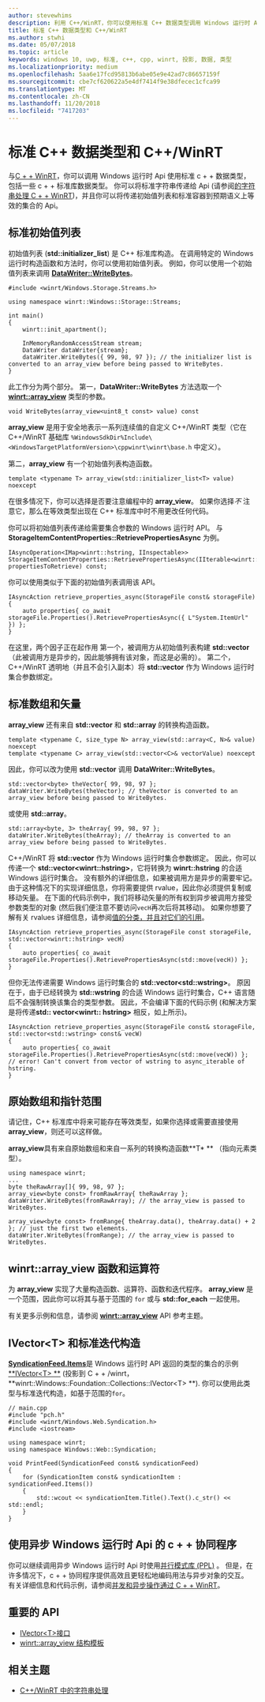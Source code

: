 ```yaml
---
author: stevewhims
description: 利用 C++/WinRT，你可以使用标准 C++ 数据类型调用 Windows 运行时 API。
title: 标准 C++ 数据类型和 C++/WinRT
ms.author: stwhi
ms.date: 05/07/2018
ms.topic: article
keywords: windows 10, uwp, 标准, c++, cpp, winrt, 投影, 数据, 类型
ms.localizationpriority: medium
ms.openlocfilehash: 5aa6e17fcd95813b6abe05e9e42ad7c86657159f
ms.sourcegitcommit: cbe7cf620622a5e4df7414f9e38dfecec1cfca99
ms.translationtype: MT
ms.contentlocale: zh-CN
ms.lasthandoff: 11/20/2018
ms.locfileid: "7417203"
---
```

# <a name="standard-c-data-types-and-cwinrt"></a>标准 C++ 数据类型和 C++/WinRT

与[C + + WinRT](/windows/uwp/cpp-and-winrt-apis/intro-to-using-cpp-with-winrt)，你可以调用 Windows 运行时 Api 使用标准 c + + 数据类型，包括一些 c + + 标准库数据类型。 你可以将标准字符串传递给 Api (请参阅[的字符串处理 C + + WinRT](strings.md))，并且你可以将传递初始值列表和标准容器到预期语义上等效的集合的 Api。

## <a name="standard-initializer-lists"></a>标准初始值列表
初始值列表 (**std::initializer_list**) 是 C++ 标准库构造。 在调用特定的 Windows 运行时构造函数和方法时，你可以使用初始值列表。 例如，你可以使用一个初始值列表来调用 [**DataWriter::WriteBytes**](/uwp/api/windows.storage.streams.datawriter.writebytes)。

```cppwinrt
#include <winrt/Windows.Storage.Streams.h>

using namespace winrt::Windows::Storage::Streams;

int main()
{
    winrt::init_apartment();

    InMemoryRandomAccessStream stream;
    DataWriter dataWriter{stream};
    dataWriter.WriteBytes({ 99, 98, 97 }); // the initializer list is converted to an array_view before being passed to WriteBytes.
}
```

此工作分为两个部分。 第一，**DataWriter::WriteBytes** 方法选取一个 [**winrt::array_view**](/uwp/cpp-ref-for-winrt/array-view) 类型的参数。

```cppwinrt
void WriteBytes(array_view<uint8_t const> value) const
```

 **array_view** 是用于安全地表示一系列连续值的自定义 C++/WinRT 类型（它在 C++/WinRT 基础库 `%WindowsSdkDir%Include\<WindowsTargetPlatformVersion>\cppwinrt\winrt\base.h` 中定义）。

第二，**array_view** 有一个初始值列表构造函数。

```cppwinrt
template <typename T> array_view(std::initializer_list<T> value) noexcept
```

在很多情况下，你可以选择是否要注意编程中的 **array_view**。 如果你选择*不* 注意它，那么在等效类型出现在 C++ 标准库中时不用更改任何代码。

你可以将初始值列表传递给需要集合参数的 Windows 运行时 API。 与 **StorageItemContentProperties::RetrievePropertiesAsync** 为例。

```cppwinrt
IAsyncOperation<IMap<winrt::hstring, IInspectable>> StorageItemContentProperties::RetrievePropertiesAsync(IIterable<winrt::hstring> propertiesToRetrieve) const;
```

你可以使用类似于下面的初始值列表调用该 API。

```cppwinrt
IAsyncAction retrieve_properties_async(StorageFile const& storageFile)
{
    auto properties{ co_await storageFile.Properties().RetrievePropertiesAsync({ L"System.ItemUrl" }) };
}
```

在这里，两个因子正在起作用 第一个，被调用方从初始值列表构建 **std::vector**（此被调用方是异步的，因此能够拥有该对象，而这是必需的）。 第二个，C++/WinRT 透明地（并且不会引入副本）将 **std::vector** 作为 Windows 运行时集合参数绑定。

## <a name="standard-arrays-and-vectors"></a>标准数组和矢量
**array_view** 还有来自 **std::vector** 和 **std::array** 的转换构造函数。

```cppwinrt
template <typename C, size_type N> array_view(std::array<C, N>& value) noexcept
template <typename C> array_view(std::vector<C>& vectorValue) noexcept
```

因此，你可以改为使用 **std::vector** 调用 **DataWriter::WriteBytes**。

```cppwinrt
std::vector<byte> theVector{ 99, 98, 97 };
dataWriter.WriteBytes(theVector); // theVector is converted to an array_view before being passed to WriteBytes.
```

或使用 **std::array**。

```cppwinrt
std::array<byte, 3> theArray{ 99, 98, 97 };
dataWriter.WriteBytes(theArray); // theArray is converted to an array_view before being passed to WriteBytes.
```

C++/WinRT 将 **std::vector** 作为 Windows 运行时集合参数绑定。 因此，你可以传递一个 **std::vector&lt;winrt::hstring&gt;**，它将转换为 **winrt::hstring** 的合适 Windows 运行时集合。 没有额外的详细信息，如果被调用方是异步的需要牢记。 由于这种情况下的实现详细信息，你将需要提供 rvalue，因此你必须提供复制或移动矢量。 在下面的代码示例中，我们将移动矢量的所有权到异步被调用方接受参数类型的对象 (然后我们便注意不要访问`vecH`再次后将其移动)。 如果你想要了解有关 rvalues 详细信息，请参阅[值的分类，并且对它们的引用](cpp-value-categories.md)。

```cppwinrt
IAsyncAction retrieve_properties_async(StorageFile const storageFile, std::vector<winrt::hstring> vecH)
{
    auto properties{ co_await storageFile.Properties().RetrievePropertiesAsync(std::move(vecH)) };
}
```

但你无法传递需要 Windows 运行时集合的 **std::vector&lt;std::wstring&gt;**。 原因在于，由于已经转换为 **std::wstring** 的合适 Windows 运行时集合，C++ 语言随后不会强制转换该集合的类型参数。 因此，不会编译下面的代码示例 (和解决方案是将传递**std:: vector&lt;winrt:: hstring&gt;** 相反，如上所示)。

```cppwinrt
IAsyncAction retrieve_properties_async(StorageFile const& storageFile, std::vector<std::wstring> const& vecW)
{
    auto properties{ co_await storageFile.Properties().RetrievePropertiesAsync(std::move(vecW)) }; // error! Can't convert from vector of wstring to async_iterable of hstring.
}
```

## <a name="raw-arrays-and-pointer-ranges"></a>原始数组和指针范围
请记住，C++ 标准库中将来可能存在等效类型，如果你选择或需要直接使用 **array_view**，则还可以这样做。

**array_view**具有来自原始数组和来自一系列的转换构造函数**T&ast; ** （指向元素类型）。

```cppwinrt
using namespace winrt;
...
byte theRawArray[]{ 99, 98, 97 };
array_view<byte const> fromRawArray{ theRawArray };
dataWriter.WriteBytes(fromRawArray); // the array_view is passed to WriteBytes.

array_view<byte const> fromRange{ theArray.data(), theArray.data() + 2 }; // just the first two elements.
dataWriter.WriteBytes(fromRange); // the array_view is passed to WriteBytes.
```

## <a name="winrtarrayview-functions-and-operators"></a>winrt::array_view 函数和运算符
为 **array_view** 实现了大量构造函数、运算符、函数和迭代程序。 **array_view** 是一个范围，因此你可以将其与基于范围的 `for` 或与 **std::for_each** 一起使用。

有关更多示例和信息，请参阅 [**winrt::array_view**](/uwp/cpp-ref-for-winrt/array-view) API 参考主题。

## <a name="ivectorlttgt-and-standard-iteration-constructs"></a>**IVector&lt;T&gt;** 和标准迭代构造
[**SyndicationFeed.Items**](/uwp/api/windows.web.syndication.syndicationfeed.items)是 Windows 运行时 API 返回的类型的集合的示例[**IVector&lt;T&gt; **](/uwp/api/windows.foundation.collections.ivector_t_) (投影到 C + + /winrt， **winrt::Windows::Foundation::Collections::IVector&lt;T&gt; **). 你可以使用此类型与标准迭代构造，如基于范围的`for`。

```cppwinrt
// main.cpp
#include "pch.h"
#include <winrt/Windows.Web.Syndication.h>
#include <iostream>

using namespace winrt;
using namespace Windows::Web::Syndication;

void PrintFeed(SyndicationFeed const& syndicationFeed)
{
    for (SyndicationItem const& syndicationItem : syndicationFeed.Items())
    {
        std::wcout << syndicationItem.Title().Text().c_str() << std::endl;
    }
}
```

## <a name="c-coroutines-with-asynchronous-windows-runtime-apis"></a>使用异步 Windows 运行时 Api 的 c + + 协同程序
你可以继续调用异步 Windows 运行时 Api 时使用[并行模式库 (PPL)](/cpp/parallel/concrt/parallel-patterns-library-ppl) 。 但是，在许多情况下，c + + 协同程序提供高效且更轻松地编码用法与异步对象的交互。 有关详细信息和代码示例，请参阅[并发和异步操作通过 C + + WinRT](concurrency.md)。

## <a name="important-apis"></a>重要的 API
* [IVector&lt;T&gt;接口](/uwp/api/windows.foundation.collections.ivector_t_)
* [winrt::array_view 结构模板](/uwp/cpp-ref-for-winrt/array-view)

## <a name="related-topics"></a>相关主题
* [C++/WinRT 中的字符串处理](strings.md)

